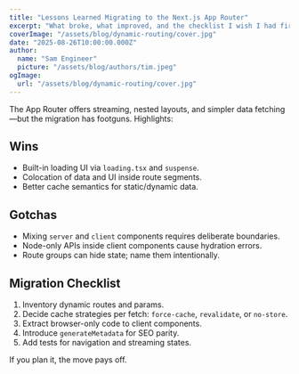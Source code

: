 ```yaml
---
title: "Lessons Learned Migrating to the Next.js App Router"
excerpt: "What broke, what improved, and the checklist I wish I had first."
coverImage: "/assets/blog/dynamic-routing/cover.jpg"
date: "2025-08-26T10:00:00.000Z"
author:
  name: "Sam Engineer"
  picture: "/assets/blog/authors/tim.jpeg"
ogImage:
  url: "/assets/blog/dynamic-routing/cover.jpg"
---
```


The App Router offers streaming, nested layouts, and simpler data fetching—but the migration has footguns. Highlights:

## Wins

- Built-in loading UI via `loading.tsx` and `suspense`.
- Colocation of data and UI inside route segments.
- Better cache semantics for static/dynamic data.

## Gotchas

- Mixing `server` and `client` components requires deliberate boundaries.
- Node-only APIs inside client components cause hydration errors.
- Route groups can hide state; name them intentionally.

## Migration Checklist

1. Inventory dynamic routes and params.
2. Decide cache strategies per fetch: `force-cache`, `revalidate`, or `no-store`.
3. Extract browser-only code to client components.
4. Introduce `generateMetadata` for SEO parity.
5. Add tests for navigation and streaming states.

If you plan it, the move pays off.


